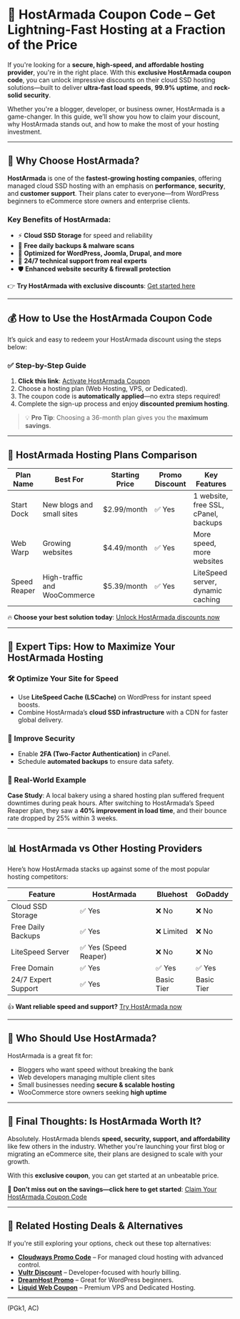 # 🌟 HostArmada Coupon Code – Get Lightning-Fast Hosting at a Fraction of the Price

If you're looking for a **secure, high-speed, and affordable hosting provider**, you're in the right place. With this **exclusive HostArmada coupon code**, you can unlock impressive discounts on their cloud SSD hosting solutions—built to deliver **ultra-fast load speeds**, **99.9% uptime**, and **rock-solid security**.

Whether you're a blogger, developer, or business owner, HostArmada is a game-changer. In this guide, we’ll show you how to claim your discount, why HostArmada stands out, and how to make the most of your hosting investment.

---

## 🚀 Why Choose HostArmada?

**HostArmada** is one of the **fastest-growing hosting companies**, offering managed cloud SSD hosting with an emphasis on **performance**, **security**, and **customer support**. Their plans cater to everyone—from WordPress beginners to eCommerce store owners and enterprise clients.

### Key Benefits of HostArmada:

* ⚡ **Cloud SSD Storage** for speed and reliability
* 🔐 **Free daily backups & malware scans**
* 🧰 **Optimized for WordPress, Joomla, Drupal, and more**
* 💬 **24/7 technical support from real experts**
* 🛡️ **Enhanced website security & firewall protection**

👉 **Try HostArmada with exclusive discounts**: [Get started here](https://snipitx.com/hostarmada-jy)

---

## 💰 How to Use the HostArmada Coupon Code

It’s quick and easy to redeem your HostArmada discount using the steps below:

### ✅ Step-by-Step Guide

1. **Click this link**: [Activate HostArmada Coupon](https://snipitx.com/hostarmada-jy)
2. Choose a hosting plan (Web Hosting, VPS, or Dedicated).
3. The coupon code is **automatically applied**—no extra steps required!
4. Complete the sign-up process and enjoy **discounted premium hosting**.

> 💡 **Pro Tip**: Choosing a 36-month plan gives you the **maximum savings**.

---

## 🧾 HostArmada Hosting Plans Comparison

| Plan Name    | Best For                     | Starting Price | Promo Discount | Key Features                         |
| ------------ | ---------------------------- | -------------- | -------------- | ------------------------------------ |
| Start Dock   | New blogs and small sites    | \$2.99/month   | ✅ Yes          | 1 website, free SSL, cPanel, backups |
| Web Warp     | Growing websites             | \$4.49/month   | ✅ Yes          | More speed, more websites            |
| Speed Reaper | High-traffic and WooCommerce | \$5.39/month   | ✅ Yes          | LiteSpeed server, dynamic caching    |

🔥 **Choose your best solution today**: [Unlock HostArmada discounts now](https://snipitx.com/hostarmada-jy)

---

## 🧠 Expert Tips: How to Maximize Your HostArmada Hosting

### 🛠️ Optimize Your Site for Speed

* Use **LiteSpeed Cache (LSCache)** on WordPress for instant speed boosts.
* Combine HostArmada’s **cloud SSD infrastructure** with a CDN for faster global delivery.

### 🔐 Improve Security

* Enable **2FA (Two-Factor Authentication)** in cPanel.
* Schedule **automated backups** to ensure data safety.

### 🧪 Real-World Example

**Case Study**: A local bakery using a shared hosting plan suffered frequent downtimes during peak hours. After switching to HostArmada’s Speed Reaper plan, they saw a **40% improvement in load time**, and their bounce rate dropped by 25% within 3 weeks.

---

## 📊 HostArmada vs Other Hosting Providers

Here’s how HostArmada stacks up against some of the most popular hosting competitors:

| Feature             | HostArmada           | Bluehost   | GoDaddy    |
| ------------------- | -------------------- | ---------- | ---------- |
| Cloud SSD Storage   | ✅ Yes                | ❌ No       | ❌ No       |
| Free Daily Backups  | ✅ Yes                | ❌ Limited  | ❌ No       |
| LiteSpeed Server    | ✅ Yes (Speed Reaper) | ❌ No       | ❌ No       |
| Free Domain         | ✅ Yes                | ✅ Yes      | ✅ Yes      |
| 24/7 Expert Support | ✅ Yes                | Basic Tier | Basic Tier |

👍 **Want reliable speed and support?** [Try HostArmada now](https://snipitx.com/hostarmada-jy)

---

## 🧭 Who Should Use HostArmada?

HostArmada is a great fit for:

* Bloggers who want speed without breaking the bank
* Web developers managing multiple client sites
* Small businesses needing **secure & scalable hosting**
* WooCommerce store owners seeking **high uptime**

---

## 🎯 Final Thoughts: Is HostArmada Worth It?

Absolutely. HostArmada blends **speed, security, support, and affordability** like few others in the industry. Whether you're launching your first blog or migrating an eCommerce site, their plans are designed to scale with your growth.

With this **exclusive coupon**, you can get started at an unbeatable price.

🚀 **Don’t miss out on the savings—click here to get started**: [Claim Your HostArmada Coupon Code](https://snipitx.com/hostarmada-jy)

---

## 🔁 Related Hosting Deals & Alternatives

If you're still exploring your options, check out these top alternatives:

* **[Cloudways Promo Code](https://snipitx.com/cloudways-jy)** – For managed cloud hosting with advanced control.
* **[Vultr Discount](https://snipitx.com/vultr-jy)** – Developer-focused with hourly billing.
* **[DreamHost Promo](https://snipitx.com/dreamhost-jy)** – Great for WordPress beginners.
* **[Liquid Web Coupon](https://snipitx.com/liquidweb-jy)** – Premium VPS and Dedicated Hosting.

---

(PGk1, AC)